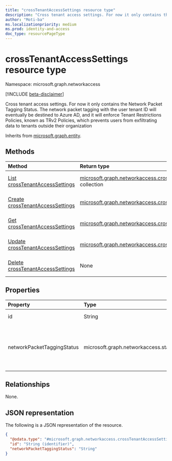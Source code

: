 ```yaml
---
title: "crossTenantAccessSettings resource type"
description: "Cross tenant access settings. For now it only contains the Network Packet Tagging Status. The network packet tagging with the user tenant ID will eventually be destined to Azure AD, and it will enforce Tenant Restrictions Policies, known as TRv2 Policies, which prevents users from exfiltrating data to tenants outside their organization"
author: "Moti-ba"
ms.localizationpriority: medium
ms.prod: identity-and-access
doc_type: resourcePageType
---
```


# crossTenantAccessSettings resource type

Namespace: microsoft.graph.networkaccess

[!INCLUDE [beta-disclaimer](../../includes/beta-disclaimer.md)]

Cross tenant access settings. For now it only contains the Network Packet Tagging Status. The network packet tagging with the user tenant ID will eventually be destined to Azure AD, and it will enforce Tenant Restrictions Policies, known as TRv2 Policies, which prevents users from exfiltrating data to tenants outside their organization


Inherits from [microsoft.graph.entity](../resources/entity.md).

## Methods
|Method|Return type|Description|
|:---|:---|:---|
|[List crossTenantAccessSettings](../api/networkaccess-settings-list-crosstenantaccess.md)|[microsoft.graph.networkaccess.crossTenantAccessSettings](../resources/networkaccess-crosstenantaccesssettings.md) collection|Get a list of the [microsoft.graph.networkaccess.crossTenantAccessSettings](../resources/networkaccess-crosstenantaccesssettings.md) objects and their properties.|
|[Create crossTenantAccessSettings](../api/networkaccess-settings-post-crosstenantaccess.md)|[microsoft.graph.networkaccess.crossTenantAccessSettings](../resources/networkaccess-crosstenantaccesssettings.md)|Create a new [microsoft.graph.networkaccess.crossTenantAccessSettings](../resources/networkaccess-crosstenantaccesssettings.md) object.|
|[Get crossTenantAccessSettings](../api/networkaccess-crosstenantaccesssettings-get.md)|[microsoft.graph.networkaccess.crossTenantAccessSettings](../resources/networkaccess-crosstenantaccesssettings.md)|Read the properties and relationships of a [microsoft.graph.networkaccess.crossTenantAccessSettings](../resources/networkaccess-crosstenantaccesssettings.md) object.|
|[Update crossTenantAccessSettings](../api/networkaccess-crosstenantaccesssettings-update.md)|[microsoft.graph.networkaccess.crossTenantAccessSettings](../resources/networkaccess-crosstenantaccesssettings.md)|Update the properties of a [microsoft.graph.networkaccess.crossTenantAccessSettings](../resources/networkaccess-crosstenantaccesssettings.md) object.|
|[Delete crossTenantAccessSettings](../api/networkaccess-settings-delete-crosstenantaccess.md)|None|Delete a [microsoft.graph.networkaccess.crossTenantAccessSettings](../resources/networkaccess-crosstenantaccesssettings.md) object.|

## Properties
|Property|Type|Description|
|:---|:---|:---|
|id|String|id Inherited from [microsoft.graph.entity](../resources/entity.md).|
|networkPacketTaggingStatus|microsoft.graph.networkaccess.status|Determines if the service inserts a header with the user tenant ID into network traffic	.The possible values are: `enabled`, `disabled`.|

## Relationships
None.

## JSON representation
The following is a JSON representation of the resource.
<!-- {
  "blockType": "resource",
  "keyProperty": "id",
  "@odata.type": "microsoft.graph.networkaccess.crossTenantAccessSettings",
  "baseType": "microsoft.graph.entity",
  "openType": false
}
-->
``` json
{
  "@odata.type": "#microsoft.graph.networkaccess.crossTenantAccessSettings",
  "id": "String (identifier)",
  "networkPacketTaggingStatus": "String"
}
```

